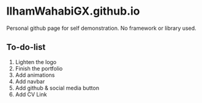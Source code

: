 # IlhamWahabiGX.github.io
Personal github page for self demonstration. No framework or library used.

## To-do-list
1. Lighten the logo
2. Finish the portfolio
3. Add animations
4. Add navbar
5. Add github & social media button
6. Add CV Link